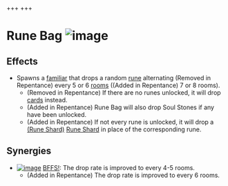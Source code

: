 +++
+++

 # Rune Bag ![image](/image/Rune_Bag.png) 

Effects
---------


* Spawns a [familiar](/wiki/Familiar "Familiar") that drops a random [rune](/wiki/Cards_and_Runes "Cards and Runes") alternating (Removed in Repentance) every 5 or 6 [rooms](/wiki/Rooms "Rooms") ((Added in Repentance) 7 or 8 rooms).
	+ (Removed in Repentance) If there are no runes unlocked, it will drop [cards](/wiki/Cards_and_Runes "Cards and Runes") instead.
	+ (Added in Repentance) Rune Bag will also drop Soul Stones if any have been unlocked.
	+ (Added in Repentance) If not every rune is unlocked, it will drop a [(Rune Shard)](/wiki/Cards_and_Runes "Rune Shard") [Rune Shard](/wiki/Cards_and_Runes "Cards and Runes") in place of the corresponding rune.


Synergies
-----------


* [![image](/image/BFFS!.png)](/wiki/BFFS! "BFFS!") [BFFS!](/wiki/BFFS! "BFFS!"): The drop rate is improved to every 4-5 rooms.
	+ (Added in Repentance) The drop rate is improved to every 6 rooms.


